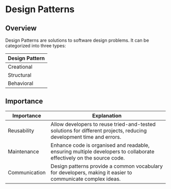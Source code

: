 # Design Patterns

## Overview
Design Patterns are solutions to software design problems. It can be categorized into three types:

| Design Pattern |
|----------------|
| Creational     |
| Structural     |
| Behavioral     |

## Importance
| Importance    | Explanation                                                                                                         |
|---------------|---------------------------------------------------------------------------------------------------------------------|
| Reusability   | Allow developers to reuse tried-and-tested solutions for different projects, reducing development time and errors.  |
| Maintenance   | Enhance code is organised and readable, ensuring multiple developers to collaborate effectively on the source code. |
| Communication | Design patterns provide a common vocabulary for developers, making it easier to communicate complex ideas.          |
